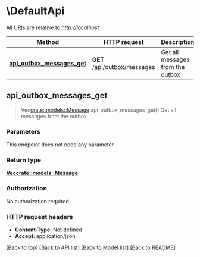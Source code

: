 # \DefaultApi

All URIs are relative to *http://localhost*

Method | HTTP request | Description
------------- | ------------- | -------------
[**api_outbox_messages_get**](DefaultApi.md#api_outbox_messages_get) | **GET** /api/outbox/messages | Get all messages from the outbox



## api_outbox_messages_get

> Vec<crate::models::Message> api_outbox_messages_get()
Get all messages from the outbox

### Parameters

This endpoint does not need any parameter.

### Return type

[**Vec<crate::models::Message>**](Message.md)

### Authorization

No authorization required

### HTTP request headers

- **Content-Type**: Not defined
- **Accept**: application/json

[[Back to top]](#) [[Back to API list]](../README.md#documentation-for-api-endpoints) [[Back to Model list]](../README.md#documentation-for-models) [[Back to README]](../README.md)

